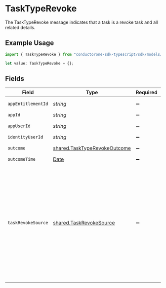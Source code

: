 # TaskTypeRevoke

The TaskTypeRevoke message indicates that a task is a revoke task and all related details.

## Example Usage

```typescript
import { TaskTypeRevoke } from "conductorone-sdk-typescript/sdk/models/shared";

let value: TaskTypeRevoke = {};
```

## Fields

| Field                                                                                                                                                                                                                                                                               | Type                                                                                                                                                                                                                                                                                | Required                                                                                                                                                                                                                                                                            | Description                                                                                                                                                                                                                                                                         |
| ----------------------------------------------------------------------------------------------------------------------------------------------------------------------------------------------------------------------------------------------------------------------------------- | ----------------------------------------------------------------------------------------------------------------------------------------------------------------------------------------------------------------------------------------------------------------------------------- | ----------------------------------------------------------------------------------------------------------------------------------------------------------------------------------------------------------------------------------------------------------------------------------- | ----------------------------------------------------------------------------------------------------------------------------------------------------------------------------------------------------------------------------------------------------------------------------------- |
| `appEntitlementId`                                                                                                                                                                                                                                                                  | *string*                                                                                                                                                                                                                                                                            | :heavy_minus_sign:                                                                                                                                                                                                                                                                  | The ID of the app entitlement.                                                                                                                                                                                                                                                      |
| `appId`                                                                                                                                                                                                                                                                             | *string*                                                                                                                                                                                                                                                                            | :heavy_minus_sign:                                                                                                                                                                                                                                                                  | The ID of the app.                                                                                                                                                                                                                                                                  |
| `appUserId`                                                                                                                                                                                                                                                                         | *string*                                                                                                                                                                                                                                                                            | :heavy_minus_sign:                                                                                                                                                                                                                                                                  | The ID of the app user.                                                                                                                                                                                                                                                             |
| `identityUserId`                                                                                                                                                                                                                                                                    | *string*                                                                                                                                                                                                                                                                            | :heavy_minus_sign:                                                                                                                                                                                                                                                                  | The ID of the user.                                                                                                                                                                                                                                                                 |
| `outcome`                                                                                                                                                                                                                                                                           | [shared.TaskTypeRevokeOutcome](../../../sdk/models/shared/tasktyperevokeoutcome.md)                                                                                                                                                                                                 | :heavy_minus_sign:                                                                                                                                                                                                                                                                  | The outcome of the revoke.                                                                                                                                                                                                                                                          |
| `outcomeTime`                                                                                                                                                                                                                                                                       | [Date](https://developer.mozilla.org/en-US/docs/Web/JavaScript/Reference/Global_Objects/Date)                                                                                                                                                                                       | :heavy_minus_sign:                                                                                                                                                                                                                                                                  | N/A                                                                                                                                                                                                                                                                                 |
| `taskRevokeSource`                                                                                                                                                                                                                                                                  | [shared.TaskRevokeSource](../../../sdk/models/shared/taskrevokesource.md)                                                                                                                                                                                                           | :heavy_minus_sign:                                                                                                                                                                                                                                                                  | The TaskRevokeSource message indicates the source of the revoke task is one of expired, nonUsage, request, or review.<br/><br/>This message contains a oneof named origin. Only a single field of the following list may be set at a time:<br/>  - review<br/>  - request<br/>  - expired<br/>  - nonUsage<br/> |